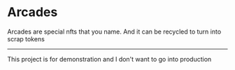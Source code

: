 # Arcades
Arcades are special nfts that you name. And it can be recycled to turn into scrap tokens

---

This project is for demonstration and I don't want to go into production
